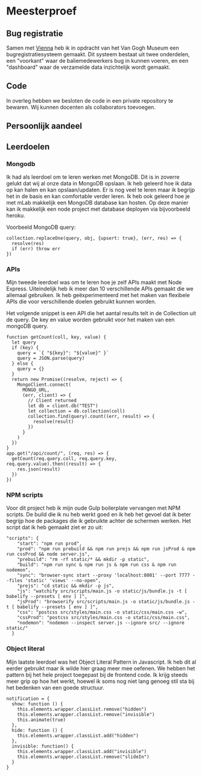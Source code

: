 # Meesterproef

## Bug registratie
Samen met [Vienna](github.com/viennam) heb ik in opdracht van het Van Gogh Museum een bugregistratiesysteem gemaakt. Dit systeem bestaat uit twee onderdelen, een "voorkant" waar de baliemedewerkers bug in kunnen voeren, en een "dashboard" waar de verzamelde data inzichtelijk wordt gemaakt.

## Code
In overleg hebben we besloten de code in een private repository te bewaren. Wij kunnen docenten als collaborators toevoegen.

## Persoonlijk aandeel


## Leerdoelen
### Mongodb
Ik had als leerdoel om te leren werken met MongoDB. Dit is in zoverre gelukt dat wij al onze data in MongoDB opslaan. Ik heb geleerd hoe ik data op kan halen en kan opslaan/updaten. Er is nog veel te leren maar ik begrijp het in de basis en kan comfortable verder leren. Ik heb ook geleerd hoe je met mLab makkelijk een MongoDB database kan hosten. Op deze manier kan ik makkelijk een node project met database deployen via bijvoorbeeld heroku.

Voorbeeld MongoDB query:

```
collection.replaceOne(query, obj, {upsert: true}, (err, res) => {
  resolve(res)
  if (err) throw err
})
```

### APIs
Mijn tweede leerdoel was om te leren hoe je zelf APIs maakt met Node Express. Uiteindelijk heb ik meer dan 10 verschillende APIs gemaakt die we allemaal gebruiken. Ik heb geëxperimenteerd met het maken van flexibele APIs die voor verschillende doelen gebruikt kunnen worden. 

Het volgende snippet is een API die het aantal results telt in de Collection uit de query. De key en value worden gebruikt voor het maken van een mongoDB query.

```
function getCount(coll, key, value) {
  let query
  if (key) {
    query = `{ "${key}": "${value}" }`
    query = JSON.parse(query)
  } else {
    query = {}
  }
  return new Promise((resolve, reject) => {
    MongoClient.connect(
      MONGO_URL,
      (err, client) => {
        // Client returned
        let db = client.db("TEST")
        let collection = db.collection(coll)
        collection.find(query).count((err, result) => {
          resolve(result)
        })
      }
    )
  })
}
app.get("/api/count/", (req, res) => {
  getCount(req.query.coll, req.query.key, req.query.value).then((result) => {
    res.json(result)
  })
})
```
### NPM scripts
Voor dit project heb ik mijn oude Gulp boilerplate vervangen met NPM scripts. De build die ik nu heb werkt goed en ik heb het gevoel dat ik beter begrijp hoe de packages die ik gebruikte achter de schermen werken. Het script dat ik heb gemaakt ziet er zo uit:

```
"scripts": {
    "start": "npm run prod",
    "prod": "npm run prebuild && npm run prejs && npm run jsProd & npm run cssProd && node server.js",
    "prebuild": "rm -rf static/* && mkdir -p static",
    "build": "npm run sync & npm run js & npm run css & npm run nodemon",
    "sync": "browser-sync start --proxy 'localhost:8001' --port 7777 --files 'static' 'views' --no-open",
    "prejs": "cd static && mkdir -p js",
    "js": "watchify src/scripts/main.js -o static/js/bundle.js -t [ babelify --presets [ env ] ]",
    "jsProd": "browserify src/scripts/main.js -o static/js/bundle.js -t [ babelify --presets [ env ] ]",
    "css": "postcss src/styles/main.css -o static/css/main.css -w",
    "cssProd": "postcss src/styles/main.css -o static/css/main.css",
    "nodemon": "nodemon --inspect server.js --ignore src/ --ignore static/"
  }
```

### Object literal
Mijn laatste leerdoel was het Object Literal Pattern in Javascript. Ik heb dit al eerder gebruikt maar ik wilde hier graag meer mee oefenen. We hebben het pattern bij het hele project toegepast bij de frontend code. Ik krijg steeds meer grip op hoe het werkt, hoewel ik soms nog niet lang genoeg stil sta bij het bedenken van een goede structuur.

```
notification = {
  show: function () {
    this.elements.wrapper.classList.remove("hidden")
    this.elements.wrapper.classList.remove("invisible")
    this.animate(true)
  },
  hide: function () {
    this.elements.wrapper.classList.add("hidden")
  },
  invisible: function() {
    this.elements.wrapper.classList.add("invisible")
    this.elements.wrapper.classList.remove("slideIn")
  }
}
